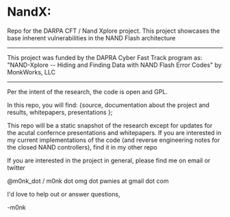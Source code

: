 NandX: 
=====

Repo for the DARPA CFT / Nand Xplore project. This project showcases the base inherent vulnerabilities in the NAND Flash architecture

***************************************************************************************
This project was funded by the DAPRA Cyber Fast Track program as:
"NAND-Xplore -- Hiding and Finding Data with NAND Flash Error Codes" by MonkWorks, LLC
***************************************************************************************


Per the intent of the research, the code is open and GPL.

In this repo, you will find: 
	{source, documentation about the project and results, whitepapers, presentations };

This repo will be a static snapshot of the research except for updates for the acutal confernce presentations and whitepapers.  If you are interested in my current implementations of the code (and reverse engineering notes for the closed NAND controllers), find it in my other repo <insert link here when it goes open source/>

If you are interested in the project in general, please find me on email or twitter

@m0nk_dot / m0nk dot omg dot pwnies at gmail dot com

I'd love to help out or answer questions,

-m0nk

